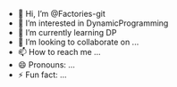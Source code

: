 - 👋 Hi, I’m @Factories-git
- 👀 I’m interested in DynamicProgramming
- 🌱 I’m currently learning DP
- 💞️ I’m looking to collaborate on ...
- 📫 How to reach me ...
- 😄 Pronouns: ...
- ⚡ Fun fact: ...

<!---
Factories-git/Factories-git is a ✨ special ✨ repository because its `README.md` (this file) appears on your GitHub profile.
You can click the Preview link to take a look at your changes.
--->
